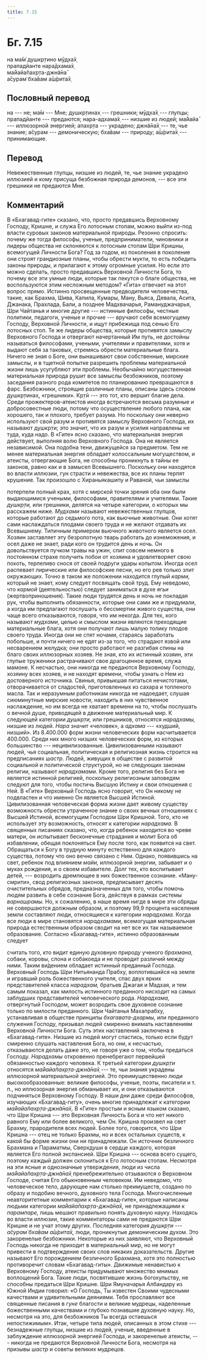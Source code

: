 ```yaml
---
title: 7.15
---
```


# Бг. 7.15
на ма̄м̇ душкр̣тино мӯд̣ха̄х̣<br/>
прападйанте нара̄дхама̄х̣<br/>
ма̄йайа̄пахр̣та-джн̃а̄на̄<br/>
а̄сурам̇ бха̄вам а̄ш́рита̄х̣
## Пословный перевод

на --- не; ма̄м --- Мне; душкр̣тинах̣ --- грешники; мӯд̣ха̄х̣ --- глупцы;
прападйанте --- предаются; нара-адхама̄х̣ --- низшие из людей; ма̄йайа̄ ---
иллюзорной энергией; апахр̣та --- украдено; джн̃а̄на̄х̣ --- те, чье знание;
а̄сурам --- демоническую; бха̄вам --- природу; а̄ш́рита̄х̣ --- принимающие.

## Перевод

Невежественные глупцы, низшие из людей, те, чье знание украдено иллюзией
и кому присуща безбожная природа демонов, --- все эти грешники не
предаются Мне.

## Комментарий

В «Бхагавад-гите» сказано, что, просто предавшись Верховному Господу,
Кришне, и служа Его лотосным стопам, можно выйти из-под власти суровых
законов материальной природы. Резонно спросить: почему же тогда
философы, ученые, предприниматели, чиновники и лидеры общества не
склоняются к лотосным стопам Шри Кришны, всемогущей Личности Бога? Год
за годом, из поколения в поколение они строят грандиозные планы, чтобы
обрести мукти, то есть победить законы природы, и прилагают к этому
огромные усилия. Но если это можно сделать, просто предавшись Верховной
Личности Бога, то почему все эти умные люди, которые так пекутся о благе
общества, не воспользуются этим несложным методом? «Гита» отвечает на
этот вопрос прямо. Истинно просвещенные предводители человечества,
такие, как Брахма, Шива, Капила, Кумары, Ману, Вьяса, Девала, Асита,
Джанака, Прахлада, Бали, а позднее Мадхвачарья, Рамануджачарья, Шри
Чайтанья и многие другие --- истинные философы, честные политики,
педагоги, ученые и прочие --- вручают себя всемогущему Господу,
Верховной Личности, и ищут прибежища под сенью Его лотосных стоп. Те же
лидеры общества, которые противятся замыслу Верховного Господа и
отвергают начертанный Им путь, не достойны называться философами,
учеными, учителями и правителями, хотя и выдают себя за таковых,
стремясь обрести материальные блага. Ничего не зная о Боге, они
вынашивают свои собственные, мирские замыслы, и в тщетной попытке
разрешить проблемы материальной жизни лишь усугубляют эти проблемы.
Необычайно могущественная материальная природа рушит все замыслы
безбожников, поэтому заседания разного рода комитетов по планированию
превращаются в фарс. Безбожники, строящие различные планы, описаны здесь
словом душкр̣тинах̣, «грешники». Кр̣тӣ --- это тот, кто вершит благие дела.
Среди прожектеров-атеистов иногда встречаются весьма разумные и
добросовестные люди, потому что осуществление любого плана, как
хорошего, так и плохого, требует разума. Но поскольку они неверно
используют свой разум и противятся замыслу Верховного Господа, их
называют душкр̣ти; это значит, что их разум и усилия направлены не туда,
куда надо. В «Гите» ясно сказано, что материальная энергия действует,
выполняя волю Верховного Господа. Она не является независимой. Она
подобна тени, движущейся за предметом. Тем не менее материальная энергия
обладает колоссальным могуществом, и атеисты, отвергающие Бога, не
способны проникнуть в тайны ее законов, равно как и в замысел
Всевышнего. Поскольку они находятся во власти иллюзии, гун страсти и
невежества, все их планы терпят крушение. Так произошло с Хираньякашипу
и Раваной, чьи замыслы

потерпели полный крах, хотя с мирской точки зрения оба они были
выдающимися учеными, философами, правителями и учителями. Такие
*душкр̣ти,* или грешники, делятся на четыре категории, о которых мы
расскажем ниже. *Мудхами* называют невежественных глупцов, которые
работают до седьмого пота, как вьючные животные. Они хотят сами
наслаждаться плодами своего труда и не желают отдавать их Всевышнему.
Типичным примером вьючного животного является осел. Хозяин заставляет
эту безропотную тварь работать до изнеможения, и осел даже не знает,
ради кого он трудится день и ночь. Он довольствуется пучком травы на
ужин, спит совсем немного в постоянном страхе получить побои от хозяина
и удовлетворяет свою похоть, терпеливо снося от своей подруги удары
копытом. Иногда осел распевает лирические или философские песни, но его
рев только злит окружающих. Точно в таком же положении находится глупый
*карми,* который не знает, кому следует посвящать свой труд. Ему
неведомо, что *кармой* (деятельностью) следует заниматься в духе *ягьи*
(жертвоприношения). Такие люди трудятся день и ночь не покладая рук,
чтобы выполнить обязанности, которые они сами же и придумали, а когда им
предлагают послушать о бессмертии живого существа, они чаще всего
отказываются, говоря, что им некогда. Для тех, кого называют *мудхами,*
целью и смыслом жизни являются преходящие материальные блага, хотя они
получают лишь малую толику плодов своего труда. Иногда они не спят
ночами, стараясь заработать побольше, и почти ничего не едят из-за того,
что страдают язвой или несварением желудка; они просто работают не
разгибая спины на благо своих иллюзорных хозяев. Не зная, кто их
истинный хозяин, эти глупые труженики растрачивают свое драгоценное
время, служа мамоне. К несчастью, они никогда не предаются Верховному
Господу, хозяину всех хозяев, и не находят времени, чтобы узнать о Нем
из достоверного источника. Свинья, привыкшая питаться нечистотами,
отворачивается от сладостей, приготовленных из сахара и топленого масла.
Так и неразумным работникам никогда не надоедает, слушая сиюминутные
мирские новости, находить в них чувственное наслаждение, но им всегда не
хватает времени на то, чтобы послушать о вечной душе, приводящей в
движение материальный мир. К следующей категории *душкр̣ти,* или
грешников, относятся *нарадхамы,* низшие из людей. *Нара* значит
«человек», а *адхама* --- «худший, низший». Из 8.400.000 форм жизни
человеческих форм насчитывается 400.000. Среди них много низших
человеческих форм, из которых большинство --- нецивилизованные.
Цивилизованными называют людей, чья социальная, политическая и
религиозная жизнь строится на предписаниях *шастр.* Людей, живущих в
обществе с развитой социальной и политической структурой, но не
следующих законам религии, называют *нарадхамами.* Кроме того, религия
без Бога не является истинной религией, поскольку религиозным заповедям
следуют для того, чтобы постичь Высшую Истину и свои отношения с Ней. В
«Гите» Верховный Господь ясно говорит, что Он никому не подвластен и что
именно Он является Высшей Истиной. Цивилизованная человеческая форма
жизни дает живому существу возможность обрести утраченное знание о своих
вечных отношениях с Высшей Истиной, всемогущим Господом Шри Кришной.
Того, кто не использует эту возможность, относят к категории
*нарадхама.* В священных писаниях сказано, что, когда ребенок находится
во чреве матери, он испытывает бесконечные страдания и молит Бога об
избавлении, обещая поклоняться Ему после того, как появится на свет.
Обращаться к Богу в трудную минуту естественно для каждого существа,
потому что оно вечно связано с Ним. Однако, появившись на свет, ребенок
под влиянием *майи,* иллюзорной энергии, забывает и о муках рождения, и
о своем избавителе. Долг тех, кто воспитывает детей, --- возродить
дремлющее в них божественное сознание. «Ману-смрити», свод религиозных
законов, предписывает десять очистительных обрядов, предназначенных для
того, чтобы помочь людям развить в себе сознание Бога, действуя в рамках
системы *варнашрамы.* Но, к сожалению, в наше время нигде в мире эти
обряды не совершаются должным образом, и поэтому 99,9 процента населения
земли составляют люди, относящиеся к категории *нарадхама.* Когда все
люди в мире становятся *нарадхамами,* всемогущая материальная природа
естественным образом сводит на нет все их так называемое образование.
Согласно «Бхагавад-гите», истинно образованным следует

считать того, кто видит единую духовную природу ученого *брахмана,*
собаки, коровы, слона и собакоеда и не проводит различий между ними.
Таким ви́дением обладает истинный преданный Господа. Верховный Господь
Шри Нитьянанда Прабху, воплотившийся на земле и игравший роль
божественного учителя, спас двух ярких представителей класса *нарадхам,*
братьев Джагая и Мадхая, и тем самым показал, как милость истинного
преданного нисходит на самых заблудших представителей человеческого
рода. *Нарадхама,* отвергнутый Господом, может возродить свое духовное
сознание только по милости преданного. Шри Чайтанья Махапрабху,
устанавливая в обществе принципы *бхагавата-дхармы,* или преданного
служения Господу, призывал людей смиренно внимать наставлениям Верховной
Личности Бога. Суть этих наставлений заключена в «Бхагавад-гите». Низшие
из людей могут спастись, только если будут смиренно слушать наставления
Бога, но они, к несчастью, отказываются делать даже это, не говоря уже о
том, чтобы предаться Господу. *Нарадхамы* откровенно пренебрегают
первейшей обязанностью каждого человека. К третьей категории *душкр̣ти*
относятся *ма̄йайа̄пахр̣та-джн̃а̄на̄х̣* --- те, чьи знания украдены иллюзорной
материальной энергией. Это преимущественно люди высокообразованные:
великие философы, ученые, поэты, писатели и т. п., но иллюзорная энергия
обманывает их, и они отказываются подчиняться Верховному Господу. В наши
дни даже среди философов, изучающих «Бхагавад-гиту», очень многие
принадлежат к категории *ма̄йайа̄пахр̣та-джн̃а̄на̄х̣.* В «Гите» простым и ясным
языком сказано, что Шри Кришна --- это Верховная Личность Бога и что нет
никого равного Ему или более великого, чем Он. Кришна произвел на свет
Брахму, прародителя всех людей. Более того, говорится, что Шри Кришна
--- отец не только Брахмы, но и всех остальных существ, к какой бы форме
жизни они ни принадлежали. Он источник безличного Брахмана и Параматмы,
Сверхдуши в сердце каждого, которая является Его полной экспансией. Шри
Кришна --- основа всего сущего, поэтому каждый должен склониться к Его
лотосным стопам. Несмотря на эти ясные и однозначные утверждения, люди
из числа *ма̄йайа̄пахр̣та-джн̃а̄на̄х̣* пренебрежительно отзываются о Верховном
Господе, считая Его обыкновенным человеком. Им неведомо, что
человеческое тело, дарующее нам столько преимуществ, создано по образу и
подобию вечного, духовного тела Господа. Многочисленные неавторитетные
комментарии к «Бхагавад-гите», которые написаны людьми категории
*ма̄йайа̄пахр̣та-джн̃а̄на̄х̣,* не принадлежащими к *парампаре,* лишь мешают
правильно понять духовную науку. Находясь во власти иллюзии, такие
комментаторы сами не предаются Шри Кришне и не учат этому других.
Последняя категория *душкр̣ти* --- *а̄сурам̇ бха̄вам а̄ш́рита̄х̣,* люди,
проникнутые демоническим духом. Это закоренелые безбожники. Некоторые из
них заявляют, что Верховный Господь никогда не приходит в материальный
мир, но не могут привести в подтверждение своих слов никаких
доказательств. Другие называют Его порождением безличного Брахмана, хотя
это полностью противоречит словам «Бхагавад-гиты». Движимые ненавистью к
Верховному Господу, атеисты придумывают множество мнимых воплощений
Бога. Такие люди, посвятившие жизнь богохульству, не способны предаться
Шри Кришне. Шри Ямуначарья Албандару из Южной Индии говорил: «О Господь,
Ты известен Своими чудесными качествами и удивительными деяниями. Тебя
прославляют все священные писания в *гуне* благости и великие мудрецы,
наделенные божественными качествами и глубоко познавшие духовную науку.
Но, несмотря на это, для безбожников Ты всегда остаешься непостижимым».
Итак, четыре типа людей, описанных в этом стихе --- безнадежные глупцы,
низшие из людей, ученые, введенные в заблуждение иллюзорной энергией
Господа, и закоренелые атеисты, --- никогда не предаются Верховной
Личности Бога, несмотря на призывы *шастр* и советы великих мудрецов.
